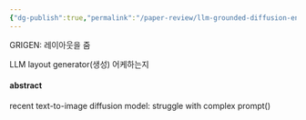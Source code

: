 ```yaml
---
{"dg-publish":true,"permalink":"/paper-review/llm-grounded-diffusion-enhancing-prompt-understanding-of-text-to-image-diffusion-models-with-large-language-models/"}
---
```


GRIGEN: 레이아웃을 줌

LLM layout generator(생성) 어케하는지

#### abstract
recent text-to-image diffusion model: struggle with complex prompt()